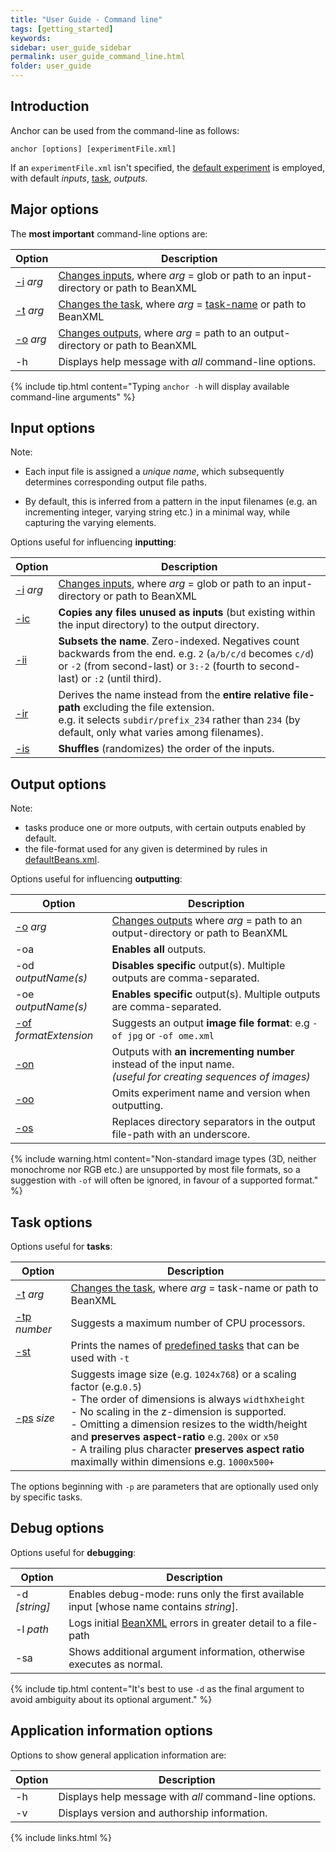 ```yaml
---
title: "User Guide - Command line"
tags: [getting_started]
keywords:
sidebar: user_guide_sidebar
permalink: user_guide_command_line.html
folder: user_guide
---
```


## Introduction

Anchor can be used from the command-line as follows:

```shell
anchor [options] [experimentFile.xml]
```

If an `experimentFile.xml` isn't specified, the [default experiment](/user_guide.html#defaultExperiment) is employed, with default *inputs*, [task](/user_guide_tasks.html), *outputs*.

## Major options

The **most important** command-line options are:

| Option | Description|
|----------|------------|
| [-i](/user_guide_examples_investigating_images.html#further-specifying-the-search) *arg* | [Changes inputs](/user_guide.html#inputs), where *arg* = <span class="optionArg"> glob</span> or <span class="optionArg">path to an input-directory</span> or <span class="optionArg">path to BeanXML</span> |
| [-t](/user_guide.html#task) *arg* | [Changes the task](/user_guide.html#task), where *arg* = <span class="optionArg">[task-name](/user_guide_predefined_tasks.html)</span> or <span class="optionArg">path to BeanXML</span> |
| [-o](/user_guide.html#outputs) *arg* | [Changes outputs](/user_guide.html#outputs), where *arg* = <span class="optionArg">path to an output-directory</span> or <span class="optionArg">path to BeanXML</span> |
| -h | Displays help message with *all* command-line options. |

{% include tip.html content="Typing `anchor -h` will display available command-line arguments" %}

## Input options

Note:
 
- Each input file is assigned a *unique name*, which subsequently determines corresponding output file paths.

- By default, this is inferred from a pattern in the input filenames (e.g. an incrementing integer, varying string etc.) in a minimal way, while capturing the varying elements.

Options useful for influencing **inputting**:

| Option | Description|
|----------|------------|
| [-i](/user_guide_examples_investigating_images.html#further-specifying-the-search) *arg* | [Changes inputs](/user_guide.html#inputs), where *arg* = <span class="optionArg"> glob</span> or <span class="optionArg">path to an input-directory</span> or <span class="optionArg">path to BeanXML</span> |
| [-ic](/user_guide_examples_converting_manipulating_images.html#additionally-copying-non-input-files) | **Copies any files unused as inputs** (but existing within the input directory) to the output directory. |
| [-ii](/user_guide_examples_investigating_images.html#changing-the-derived-input-name) | **Subsets the name**. Zero-indexed. Negatives count backwards from the end. e.g. `2` (`a/b/c/d` becomes `c/d`) or `-2` (from second-last) or `3:-2` (fourth to second-last) or `:2` (until third). |
| [-ir](/user_guide_examples_investigating_images.html#changing-the-derived-input-name) | Derives the name instead from the **entire relative file-path** excluding the file extension.<br>e.g. it selects `subdir/prefix_234` rather than `234` (by default, only what varies among filenames).  |
| [-is](/user_guide_examples_video_from_images.html#randomizing-the-image-order) | **Shuffles** (randomizes) the order of the inputs. |

## Output options

Note: 
- tasks produce one or more outputs, with certain outputs enabled by default.
- the file-format used for any given is determined by rules in [defaultBeans.xml](/user_guide_supported_formats.html#changing-the-default-driver).

Options useful for influencing **outputting**:

| Option | Description|
|----------|------------|
| [-o](/user_guide.html#outputs) *arg* | [Changes outputs](/user_guide.html#outputs) where *arg* = <span class="optionArg">path to an output-directory</span> or <span class="optionArg">path to BeanXML</span> |
| -oa | **Enables all** outputs. |
| -od *outputName(s)* | **Disables specific** output(s). Multiple outputs are comma-separated. |
| -oe *outputName(s)* | **Enables specific** output(s). Multiple outputs are comma-separated. |
| [-of](/user_guide_examples_converting_manipulating_images.html#specifying-image-format) *formatExtension* | Suggests an output **image file format**: e.g `-of jpg` or `-of ome.xml` |
| [-on](/user_guide_examples_converting_manipulating_images.html#writing-outputs-as-a-sequence) | Outputs with **an incrementing number** instead of the input name.<br>*(useful for creating sequences of images)* |
| [-oo](/user_guide_examples_converting_manipulating_images.html#outputting-to-a-specific-output-directory-avoiding-creating-a-subdirectory) | Omits experiment name and version when outputting. |
| [-os](/user_guide_examples_converting_manipulating_images.html#suppressing-directory-structure) | Replaces directory separators in the output file-path with an underscore. |

{% include warning.html content="Non-standard image types (3D, neither monochrome nor RGB etc.) are unsupported by most file formats, so a suggestion with `-of` will often be ignored, in favour of a supported format." %}

## Task options

Options useful for **tasks**:

| Option | Description|
|----------|------------|
| [-t](/user_guide.html#task) *arg* | [Changes the task](/user_guide.html#task), where *arg* = <span class="optionArg">task-name</span> or <span class="optionArg">path to BeanXML</span> |
| [-tp](/user_guide_examples_converting_manipulating_images.html#adjusting-number-of-parallel-cpu-cores) *number* | Suggests a maximum number of CPU processors. |
| [-st](/user_guide_predefined_tasks.html#listing-available-predefined-tasks) | Prints the names of [predefined tasks](/user_guide_predefined_tasks.html) that can be used with `-t` |
| [-ps](/user_guide_examples_converting_manipulating_images.html#resizing-images) *size* | Suggests <span class="optionArg">image size</span> (e.g. `1024x768`) or a <span class="optionArg">scaling factor</span> (e.g.`0.5`)<br>- The order of dimensions is always `width`x`height`<br>- No scaling in the z-dimension is supported.<br>- Omitting a dimension resizes to the width/height and <b>preserves aspect-ratio</b> e.g. `200x` or `x50`<br>- A trailing plus character <b>preserves aspect ratio</b> maximally within dimensions e.g. `1000x500+` |

The options beginning with `-p` are parameters that are optionally used only by specific tasks.

## Debug options

Options useful for **debugging**:

| Option | Description|
|----------|------------|
| -d *[string]* | Enables debug-mode: runs only the first available input [whose name contains *string*]. |
| -l *path* | Logs initial [BeanXML](/user_guide_bean_xml.html) errors in greater detail to a <span class="optionArg">file-path</span>  |
| -sa | Shows additional argument information, otherwise executes as normal. |

{% include tip.html content="It's best to use `-d` as the final argument to avoid ambiguity about its optional argument." %}

## Application information options

Options to show general application information are:

| Option | Description|
|----------|------------|
| -h | Displays help message with *all* command-line options. |
| -v | Displays version and authorship information. |

{% include links.html %}

